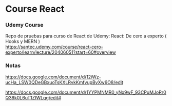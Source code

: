 # Course React

### Udemy Course
Repo de pruebas para curso de React de Udemy: React: De cero a experto ( Hooks y MERN )<br>
https://santec.udemy.com/course/react-cero-experto/learn/lecture/20406051?start=60#overview 

### Notas
https://docs.google.com/document/d/12iWz-ucHa_LSW0QDeGBxuoTsKXLRvkKmfvupBvXw6O8/edit

https://docs.google.com/document/d/1YYPMNMR0_yNx9wF_93CPuMJoRr0Q36k0L6uT1ZIWLqg/edit#
